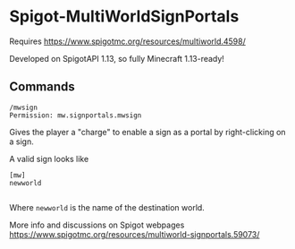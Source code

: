 # Spigot-MultiWorldSignPortals

Requires https://www.spigotmc.org/resources/multiworld.4598/

Developed on SpigotAPI 1.13, so fully Minecraft 1.13-ready!

## Commands

```
/mwsign
Permission: mw.signportals.mwsign
```

Gives the player a "charge" to enable a sign as a portal by right-clicking on a sign.

A valid sign looks like

```
[mw]
newworld


```

Where `newworld` is the name of the destination world.

More info and discussions on Spigot webpages https://www.spigotmc.org/resources/multiworld-signportals.59073/
